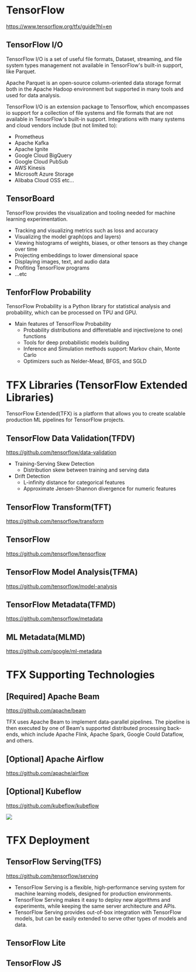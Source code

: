 # TensorFlow
https://www.tensorflow.org/tfx/guide?hl=en

## TensorFlow I/O
TensorFlow I/O is a set of useful file formats, Dataset, streaming, and file system types management not available in TensorFlow's built-in support, like Parquet.

Apache Parquet is an open-source column-oriented data storage format both in the Apache Hadoop environment but supported in many tools and used for data analysis.

TensorFlow I/O is an extension package to Tensorflow, which encompasses io support for a collection of file systems and file formats that are not available in TensorFlow's built-in support. Integrations with many systems and cloud vendors include (but not limited to):
- Prometheus
- Apache Kafka
- Apache Ignite
- Google Cloud BigQuery
- Google Cloud PubSub
- AWS Kinesis
- Microsoft Azure Storage
- Alibaba Cloud OSS etc...

## TensorBoard
TensorFlow provides the visualization and tooling needed for machine learning experimentation.
- Tracking and visualizing metrics such as loss and accuracy
- Visualizing the model graph(ops and layers)
- Viewing histograms of weights, biases, or other tensors as they change over time
- Projecting embeddings to lower dimensional space
- Displaying images, text, and audio data
- Profiting TensorFlow programs
- ...etc

## TenforFlow Probability
TensorFlow Probability is a Python library for statistical analysis and probability, which can be processed on TPU and GPU.
- Main features of TensorFlow Probability
  - Probability distributions and differetiable and injective(one to one) functions
  - Tools for deep probabilistic models building
  - Inference and Simulation methods support: Markov chain, Monte Carlo
  - Optimizers such as Nelder-Mead, BFGS, and SGLD

# TFX Libraries (TensorFlow Extended Libraries)
TensorFlow Extended(TFX) is a platform that allows you to create scalable production ML pipelines for TensorFlow projects.

## TensorFlow Data Validation(TFDV)
https://github.com/tensorflow/data-validation
- Training-Serving Skew Detection
  - Distribution skew between training and serving data
- Drift Detection
  - L-infinity distance for categorical features 
  - Approximate Jensen-Shannon divergence for numeric features

## TensorFlow Transform(TFT)
https://github.com/tensorflow/transform
## TensorFlow
https://github.com/tensorflow/tensorflow
## TensorFlow Model Analysis(TFMA)
https://github.com/tensorflow/model-analysis
## TensorFlow Metadata(TFMD)
https://github.com/tensorflow/metadata
## ML Metadata(MLMD)
https://github.com/google/ml-metadata

# TFX Supporting Technologies
## [Required] Apache Beam
https://github.com/apache/beam

TFX uses Apache Beam to implement data-parallel pipelines. The pipeline is then executed by one of Beam's supported distributed processing back-ends, which include Apache Flink, Apache Spark, Google Could Dataflow, and others.
## [Optional] Apache Airflow
https://github.com/apache/airflow

## [Optional] Kubeflow
https://github.com/kubeflow/kubeflow

<img src="https://www.tensorflow.org/tfx/guide/images/libraries_components.png">

# TFX Deployment
## TensorFlow Serving(TFS)
https://github.com/tensorflow/serving

- TensorFlow Serving is a flexible, high-performance serving system for machine learning models, designed for production environments.
- TensorFlow Serving makes it easy to deploy new algorithms and experiments, while keeping the same server architecture and APIs.
- TensorFlow Serving provides out-of-box integration with TensorFlow models, but can be easily extended to serve other types of models and data.
## TensorFlow Lite
## TensorFlow JS

